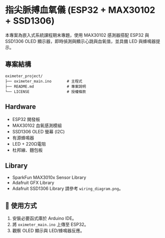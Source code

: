 # 指尖脈搏血氧儀 (ESP32 + MAX30102 + SSD1306)

本專案為嵌入式系統課程期末專題，使用 MAX30102 感測器搭配 ESP32 與 SSD1306 OLED 顯示器，即時偵測與顯示心跳與血氧值，並具備 LED 與蜂鳴器提示。

## 專案結構
```
oximeter_project/
├── oximeter_main.ino       # 主程式
├── README.md               # 專案說明
└── LICENSE                 # 授權條款
```

## Hardware
- ESP32 開發板
- MAX30102 血氧感測模組
- SSD1306 OLED 螢幕 (I2C)
- 有源蜂鳴器
- LED + 220Ω電阻
- 杜邦線、麵包板

## Library
- SparkFun MAX3010x Sensor Library
- Adafruit GFX Library
- Adafruit SSD1306 Library
請參考 `wiring_diagram.png`。

## 📖 使用方式
1. 安裝必要函式庫於 Arduino IDE。
2. 將 `oximeter_main.ino` 上傳至 ESP32。
3. 觀察 OLED 顯示與 LED/蜂鳴器反應。
